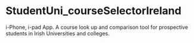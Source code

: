 # StudentUni_courseSelectorIreland

i-Phone, i-pad App.
A course look up and comparison tool for prospective 
students in Irish Universities and colleges.

